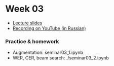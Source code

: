 # Week 03

* [Lecture slides](https://docs.google.com/presentation/d/1tHKfVWno2nVuJlX6h08bEXAewSo2dCujlCvEt1qJLII/edit?usp=sharing)
* [Recording on YouTube (in Russian)](https://youtu.be/pPwgyVjM2J4)

### Practice & homework

* Augmentation: seminar03_1.ipynb
* WER, CER, beam search: ./seminar03_2.ipynb
